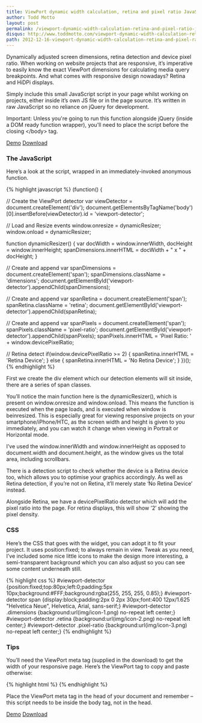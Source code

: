 ```yaml
---
title: ViewPort dynamic width calculation, retina and pixel ratio JavaScript widget
author: Todd Motto
layout: post
permalink: /viewport-dynamic-width-calculation-retina-and-pixel-ratio-javascript-widget
disqus: http://www.toddmotto.com/viewport-dynamic-width-calculation-retina-and-pixel-ratio-javascript-widget
path: 2012-12-16-viewport-dynamic-width-calculation-retina-and-pixel-ratio-javascript-widget.md
---
```


Dynamically adjusted screen dimensions, retina detection and device pixel ratio. When working on website projects that are responsive, it’s imperative to easily know the exact ViewPort dimensions for calculating media query breakpoints. And what comes with responsive design nowadays? Retina and HiDPi displays.

Simply include this small JavaScript script in your page whilst working on projects, either inside it’s own JS file or in the page source. It’s written in raw JavaScript so no reliance on jQuery for development.

Important: Unless you're going to run this function alongside jQuery (inside a DOM ready function wrapper), you'll need to place the script before the closing &lt;/body&gt; tag.

<div class="download-box">
  <a href="//www.toddmotto.com/labs/viewport-retina" onclick="_gaq.push(['_trackEvent', 'Click', 'Demo ViewPort Resizer', 'ViewPort Resizer Demo']);">Demo</a>
  <a href="//www.toddmotto.com/labs/viewport-retina/viewport-retina.zip" onclick="_gaq.push(['_trackEvent', 'Click', 'Download ViewPort Resizer', 'ViewPort Resizer Download']);">Download</a>
</div>

### The JavaScript

Here’s a look at the script, wrapped in an immediately-invoked anonymous function.

{% highlight javascript %}
(function() {

  // Create the ViewPort detector
  var viewDetector = document.createElement('div');
  document.getElementsByTagName('body')[0].insertBefore(viewDetector).id = 'viewport-detector';
  
  // Load and Resize events
  window.onresize = dynamicResizer;
  window.onload = dynamicResizer;

  function dynamicResizer() {
    var docWidth = window.innerWidth,
      docHeight = window.innerHeight;
    spanDimensions.innerHTML = docWidth + " x " + docHeight;
  }
  
  // Create <span class="dimensions"> and append
  var spanDimensions = document.createElement('span');
  spanDimensions.className = 'dimensions';
  document.getElementById('viewport-detector').appendChild(spanDimensions);
  
  // Create <span class="retina"> and append
  var spanRetina = document.createElement('span');
  spanRetina.className = 'retina';
  document.getElementById('viewport-detector').appendChild(spanRetina);
  
  // Create <span class="pixel-ratio"> and append
  var spanPixels = document.createElement('span');
  spanPixels.className = 'pixel-ratio';
  document.getElementById('viewport-detector').appendChild(spanPixels);
  spanPixels.innerHTML = 'Pixel Ratio: ' + window.devicePixelRatio;
  
  // Retina detect
  if(window.devicePixelRatio >= 2) {
    spanRetina.innerHTML = 'Retina Device';
  } else {
    spanRetina.innerHTML = 'No Retina Device';
  }
})();
{% endhighlight %}

First we create the div element which our detection elements will sit inside, there are a series of span classes.

You’ll notice the main function here is the dynamicResizer(), which is present on window.onresize and window.onload. This means the function is executed when the page loads, and is executed when window is beinresized. This is especially great for viewing responsive projects on your smartphone/iPhone/HTC, as the screen width and height is given to you immediately, and you can watch it change when viewing in Portrait or Horizontal mode.

I’ve used the window.innerWidth and window.innerHeight as opposed to document.width and document.height, as the window gives us the total area, including scrollbars.

There is a detection script to check whether the device is a Retina device too, which allows you to optimise your graphics accordingly. As well as Retina detection, if you’re not on Retina, it’ll merely state ‘No Retina Device’ instead.

Alongside Retina, we have a devicePixelRatio detector which will add the pixel ratio into the page. For retina displays, this will show ’2′ showing the pixel density.

### CSS

Here’s the CSS that goes with the widget, you can adopt it to fit your project. It uses position:fixed; to always remain in view. Tweak as you need, I’ve included some nice little icons to make the design more interesting, a semi-transparent background which you can also adjust so you can see some content underneath still.

{% highlight css %}
#viewport-detector {position:fixed;top:80px;left:0;padding:5px 10px;background:#FFF;background:rgba(255, 255, 255, 0.85);}
#viewport-detector span {display:block;padding:2px 0 2px 30px;font:400 12px/1.625 "Helvetica Neue", Helvetica, Arial, sans-serif;}
#viewport-detector .dimensions {background:url(img/icon-1.png) no-repeat left center;}
#viewport-detector .retina {background:url(img/icon-2.png) no-repeat left center;}
#viewport-detector .pixel-ratio {background:url(img/icon-3.png) no-repeat left center;}
{% endhighlight %}

### Tips

You’ll need the ViewPort meta tag (supplied in the download) to get the width of your responsive page. Here’s the ViewPort tag to copy and paste otherwise:

{% highlight html %}
<meta name="viewport" content="width=device-width,initial-scale=1.0">
{% endhighlight %}

Place the ViewPort meta tag in the head of your document and remember – this script needs to be inside the body tag, not in the head.

<div class="download-box">
  <a href="//www.toddmotto.com/labs/viewport-retina" onclick="_gaq.push(['_trackEvent', 'Click', 'Demo ViewPort Resizer', 'ViewPort Resizer Demo']);">Demo</a>
  <a href="//www.toddmotto.com/labs/viewport-retina/viewport-retina.zip" onclick="_gaq.push(['_trackEvent', 'Click', 'Download ViewPort Resizer', 'ViewPort Resizer Download']);">Download</a>
</div>
